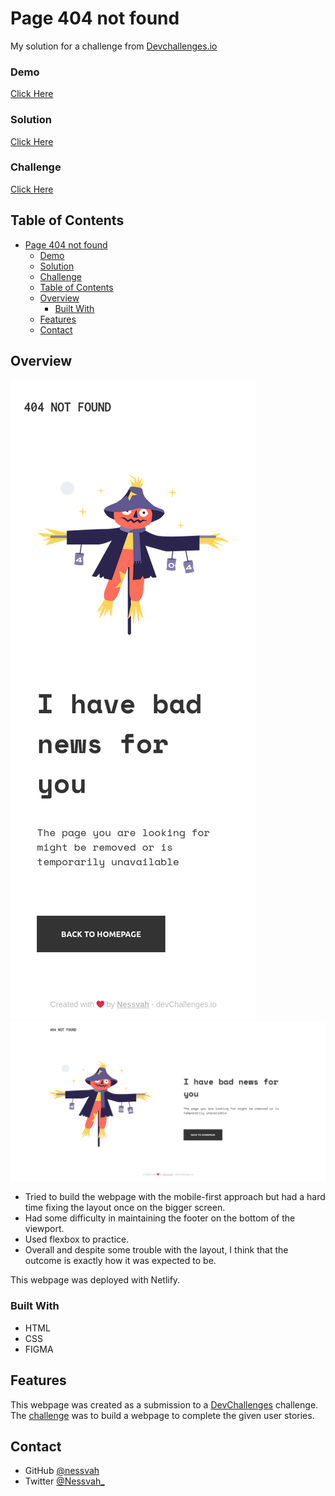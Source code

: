# Page 404 not found

My solution for a challenge from [Devchallenges.io](http://devchallenges.io)

### Demo

[Click Here](https://nessvah404notfound.netlify.app/)

### Solution

[Click Here](https://github.com/Nessvah/404-page-challenge)

### Challenge

[Click Here](https://devchallenges.io/challenges/wBunSb7FPrIepJZAg0sY)

<!-- TABLE OF CONTENTS -->

## Table of Contents

- [Page 404 not found](#page-404-not-found)
    - [Demo](#demo)
    - [Solution](#solution)
    - [Challenge](#challenge)
  - [Table of Contents](#table-of-contents)
  - [Overview](#overview)
    - [Built With](#built-with)
  - [Features](#features)
  - [Contact](#contact)

<!-- OVERVIEW -->

## Overview

![screenshot Mobile](./resources/assets/images/404-not-found-mobile.png)
![screenshot](./resources/assets/images/404-not-found.png)

- Tried to build the webpage with the mobile-first approach but had a hard time fixing the layout once on the bigger screen.
- Had some difficulty in maintaining the footer on the bottom of the viewport.
- Used flexbox to practice.
- Overall and despite some trouble with the layout, I think that the outcome is exactly how it was expected to be.

This webpage was deployed with Netlify.

### Built With

<!-- This section should list any major frameworks that you built your project using. Here are a few examples.-->

- HTML
- CSS
- FIGMA

## Features

<!-- List the features of your application or follow the template. Don't share the figma file here :) -->

This webpage was created as a submission to a [DevChallenges](https://devchallenges.io/challenges) challenge. The [challenge](https://devchallenges.io/challenges/wBunSb7FPrIepJZAg0sY) was to build a webpage to complete the given user stories.

## Contact

- GitHub [@nessvah](https://github.com/Nessvah)
- Twitter [@Nessvah_](https://twitter.com/Nessvah_)
